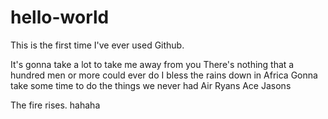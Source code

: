 # hello-world
This is the first time I've ever used Github.


It's gonna take a lot to take me away from you
There's nothing that a hundred men or more could ever do
I bless the rains down in Africa
Gonna take some time to do the things we never had
Air Ryans
Ace Jasons

The fire rises.
hahaha
